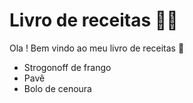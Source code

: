 # Livro de receitas :man_cook:

Ola ! Bem vindo ao meu livro de receitas :wave:

- Strogonoff de frango
- Pavê
- Bolo de cenoura

